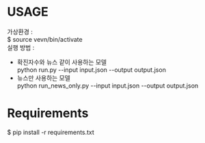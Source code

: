 # USAGE

가상환경 : </br>
$ source vevn/bin/activate </br>
실행 방법 : </br>

- 확진자수와 뉴스 같이 사용하는 모델 </br>
python run.py --input input.json --output output.json</br>
- 뉴스만 사용하는 모델 </br>
python run_news_only.py --input input.json --output output.json </br>


# Requirements
$ pip install -r requirements.txt
